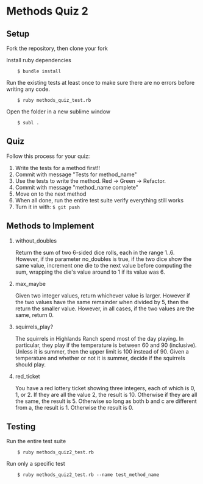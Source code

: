 # Methods Quiz 2

## Setup

Fork the repository, then clone your fork

Install ruby dependencies

```
    $ bundle install
```

Run the existing tests at least once to make sure there are no errors before writing any code.

```
    $ ruby methods_quiz_test.rb
```

Open the folder in a new sublime window

```
    $ subl .
```

## Quiz

Follow this process for your quiz:

1. Write the tests for a method first!!
2. Commit with message "Tests for method_name"
3. Use the tests to write the method. Red -> Green -> Refactor.
4. Commit with message "method_name complete"
5. Move on to the next method
6. When all done, run the entire test suite verify everything still works
7. Turn it in with:
    ```$ git push```

## Methods to Implement

1. without_doubles

    Return the sum of two 6-sided dice rolls, each in the range 1..6. However, if the parameter no_doubles is true, if the two dice show the same value, increment one die to the next value before computing the sum, wrapping the die's value around to 1 if its value was 6.


2. max_maybe

    Given two integer values, return whichever value is larger. However if the two values have the same remainder when divided by 5, then the return the smaller value. However, in all cases, if the two values are the same, return 0.


3. squirrels_play?

    The squirrels in Highlands Ranch spend most of the day playing. In particular, they play if the temperature is between 60 and 90 (inclusive). Unless it is summer, then the upper limit is 100 instead of 90. Given a temperature and whether or not it is summer, decide if the squirrels should play.
4. red_ticket

    You have a red lottery ticket showing three integers, each of which is 0, 1, or 2. If they are all the value 2, the result is 10. Otherwise if they are all the same, the result is 5. Otherwise so long as both b and c are different from a, the result is 1. Otherwise the result is 0.

## Testing

Run the entire test suite

```
    $ ruby methods_quiz2_test.rb
```

Run only a specific test

```
    $ ruby methods_quiz2_test.rb --name test_method_name
```
